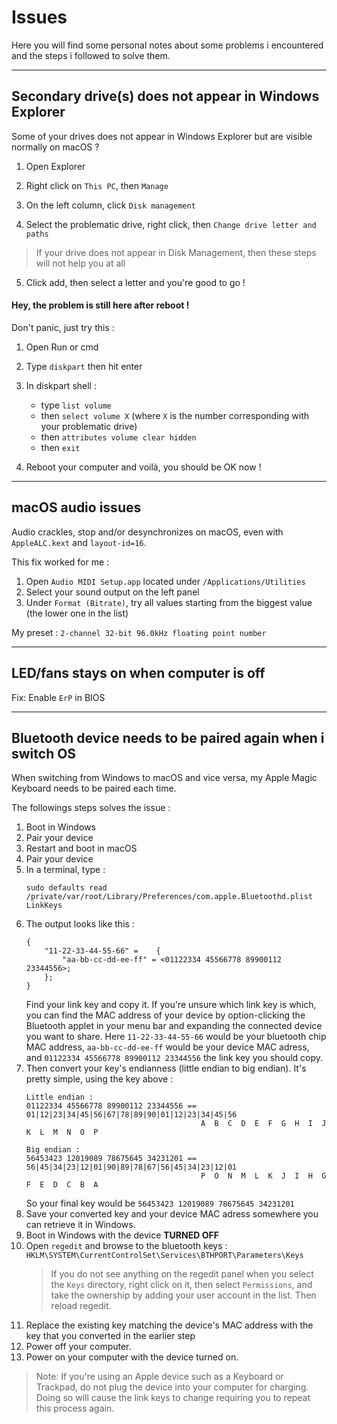 # Issues

Here you will find some personal notes about some problems i encountered and the steps i followed to solve them.

---

## Secondary drive(s) does not appear in Windows Explorer

Some of your drives does not appear in Windows Explorer but are visible normally on macOS ?

1. Open Explorer

2. Right click on `This PC`, then `Manage`

3. On the left column, click `Disk management`

4. Select the problematic drive, right click, then `Change drive letter and paths`
> If your drive does not appear in Disk Management, then these steps will not help you at all

5. Click add, then select a letter and you're good to go !

#### Hey, the problem is still here after reboot !

Don't panic, just try this :

1. Open Run or cmd

2. Type `diskpart` then hit enter

3. In diskpart shell :
	- type `list volume`
	- then `select volume X` (where `X` is the number corresponding with your problematic drive)
	- then `attributes volume clear hidden`
	- then 	`exit`


4. Reboot your computer and voilà, you should be OK now !

---

## macOS audio issues

Audio crackles, stop and/or desynchronizes on macOS, even with `AppleALC.kext` and `layout-id=16`.

This fix worked for me :

1. Open `Audio MIDI Setup.app` located under `/Applications/Utilities`
2. Select your sound output on the left panel
3. Under `Format (Bitrate)`, try all values starting from the biggest value (the lower one in the list)

My preset : `2-channel 32-bit 96.0kHz floating point number`

---

## LED/fans stays on when computer is off

Fix: Enable `ErP` in BIOS

---

## Bluetooth device needs to be paired again when i switch OS

When switching from Windows to macOS and vice versa, my Apple Magic Keyboard needs to be paired each time.

The followings steps solves the issue :

1. Boot in Windows
2. Pair your device
3. Restart and boot in macOS 
4. Pair your device
5. In a terminal, type :
	```shell
	sudo defaults read /private/var/root/Library/Preferences/com.apple.Bluetoothd.plist LinkKeys
	```
6. The output looks like this :
	```shell
	{
	    "11-22-33-44-55-66" =    {
	        "aa-bb-cc-dd-ee-ff" = <01122334 45566778 89900112 23344556>;
        };
	}
	```
	Find your link key and copy it. If you're unsure which link key is which, you can find the MAC address of your device by option-clicking the Bluetooth applet in your menu bar and expanding the connected device you want to share.
	Here `11-22-33-44-55-66` would be your bluetooth chip MAC address, `aa-bb-cc-dd-ee-ff` would be your device MAC adress, and `01122334 45566778 89900112 23344556` the link key you should copy.
7. Then convert your key's endianness (little endian to big endian). 
	It's pretty simple, using the key above :
	```
	Little endian :
	01122334 45566778 89900112 23344556 == 01|12|23|34|45|56|67|78|89|90|01|12|23|34|45|56
	                                       A  B  C  D  E  F  G  H  I  J  K  L  M  N  O  P

	Big endian :
	56453423 12019089 78675645 34231201 == 56|45|34|23|12|01|90|89|78|67|56|45|34|23|12|01
	                                       P  O  N  M  L  K  J  I  H  G  F  E  D  C  B  A
	```
	So your final key would be `56453423 12019089 78675645 34231201`
8. Save your converted key and your device MAC adress somewhere you can retrieve it in Windows.
9. Boot in Windows with the device **TURNED OFF**
10. Open `regedit` and browse to the bluetooth keys : `HKLM\SYSTEM\CurrentControlSet\Services\BTHPORT\Parameters\Keys`
	> If you do not see anything on the regedit panel when you select the `Keys` directory, right click on it, then select `Permissions`, and take the ownership by adding your user account in the list. Then reload regedit.
11. Replace the existing key matching the device's MAC address with the key that you converted in the earlier step
12. Power off your computer.
13. Power on your computer with the device turned on.

> Note: If you're using an Apple device such as a Keyboard or Trackpad, do not plug the device into your computer for charging. Doing so will cause the link keys to change requiring you to repeat this process again.